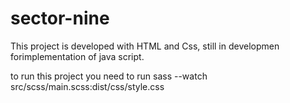# sector-nine 
This project is developed with HTML and Css, still in developmen forimplementation of java script.

to run this project you need to run
sass --watch src/scss/main.scss:dist/css/style.css
